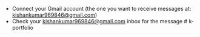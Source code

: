- Connect your Gmail account (the one you want to receive messages at: kishankumar969846@gmail.com)
- Check your kishankumar969846@gmail.com inbox for the message
#   k - p o r t f o l i o  
 